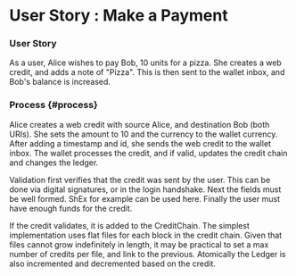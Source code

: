# User Story : Make a Payment

### User Story

As a user, Alice wishes to pay Bob, 10 units for a pizza. She creates a web credit, and adds a note of "Pizza". This is then sent to the wallet inbox, and Bob's balance is increased.

### Process {#process}

Alice creates a web credit with source Alice, and destination Bob \(both URIs\).  She sets the amount to 10 and the currency to the wallet currency.  After adding a timestamp and id, she sends the web credit to the wallet inbox.  The wallet processes the credit, and if valid, updates the credit chain and changes the ledger.

Validation first verifies that the credit was sent by the user.  This can be done via digital signatures, or in the login handshake.  Next the fields must be well formed.  ShEx for example can be used here.  Finally the user must have enough funds for the credit.

If the credit validates, it is added to the CreditChain.  The simplest implementation uses flat files for each block in the credit chain.  Given that files cannot grow indefinitely in length, it may be practical to set a max number of credits per file, and link to the previous.  Atomically the Ledger is also incremented and decremented based on the credit.

